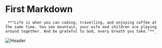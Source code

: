 # First Markdown

```_**"Life is when you can coding, travelling, and enjoying coffee at the same time. You see mountain, your wife and children are playing around together. And be grateful to God, every breath you take."**_```



![Header](assets/travel.jpg)

